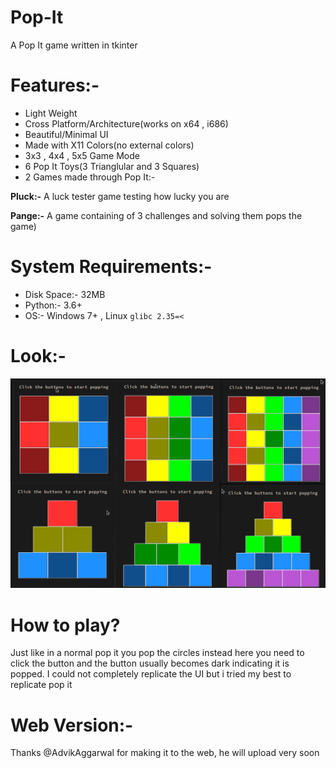 # Pop-It
A Pop It game written in tkinter

# Features:-

- Light Weight
- Cross Platform/Architecture(works on x64 , i686)
- Beautiful/Minimal UI
- Made with X11 Colors(no external colors)
- 3x3 , 4x4 , 5x5 Game Mode
- 6 Pop It Toys(3 Trianglular and 3 Squares)
- 2 Games made through Pop It:-

**Pluck:-** A luck tester game testing how lucky you are

**Pange:-** A game containing of 3 challenges and solving them pops the game)

# System Requirements:-

- Disk Space:- 32MB
- Python:- 3.6+
- OS:- Windows 7+ , Linux `glibc 2.35=<`

# Look:-

![master](img/pop-it-collage.png)

# How to play?

Just like in a normal pop it you pop the circles instead here you need to click the button and the button usually becomes dark indicating it is popped. I could not completely replicate the UI but i tried my best to replicate pop it

# Web Version:-

Thanks @AdvikAggarwal for making it to the web, he will upload very soon
